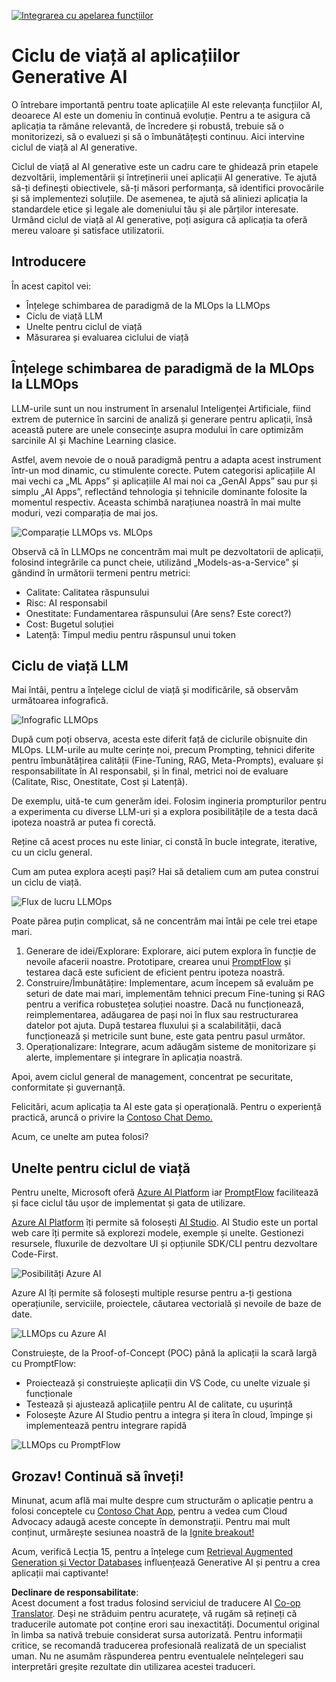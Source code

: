 <!--
CO_OP_TRANSLATOR_METADATA:
{
  "original_hash": "27a5347a5022d5ef0a72ab029b03526a",
  "translation_date": "2025-07-09T15:58:37+00:00",
  "source_file": "14-the-generative-ai-application-lifecycle/README.md",
  "language_code": "ro"
}
-->
[![Integrarea cu apelarea funcțiilor](../../../translated_images/14-lesson-banner.066d74a31727ac121eeac06376a068a397d8e335281e63ce94130d11f516e46b.ro.png)](https://aka.ms/gen-ai-lesson14-gh?WT.mc_id=academic-105485-koreyst)

# Ciclu de viață al aplicațiilor Generative AI

O întrebare importantă pentru toate aplicațiile AI este relevanța funcțiilor AI, deoarece AI este un domeniu în continuă evoluție. Pentru a te asigura că aplicația ta rămâne relevantă, de încredere și robustă, trebuie să o monitorizezi, să o evaluezi și să o îmbunătățești continuu. Aici intervine ciclul de viață al AI generative.

Ciclul de viață al AI generative este un cadru care te ghidează prin etapele dezvoltării, implementării și întreținerii unei aplicații AI generative. Te ajută să-ți definești obiectivele, să-ți măsori performanța, să identifici provocările și să implementezi soluțiile. De asemenea, te ajută să aliniezi aplicația la standardele etice și legale ale domeniului tău și ale părților interesate. Urmând ciclul de viață al AI generative, poți asigura că aplicația ta oferă mereu valoare și satisface utilizatorii.

## Introducere

În acest capitol vei:

- Înțelege schimbarea de paradigmă de la MLOps la LLMOps
- Ciclu de viață LLM
- Unelte pentru ciclul de viață
- Măsurarea și evaluarea ciclului de viață

## Înțelege schimbarea de paradigmă de la MLOps la LLMOps

LLM-urile sunt un nou instrument în arsenalul Inteligenței Artificiale, fiind extrem de puternice în sarcini de analiză și generare pentru aplicații, însă această putere are unele consecințe asupra modului în care optimizăm sarcinile AI și Machine Learning clasice.

Astfel, avem nevoie de o nouă paradigmă pentru a adapta acest instrument într-un mod dinamic, cu stimulente corecte. Putem categorisi aplicațiile AI mai vechi ca „ML Apps” și aplicațiile AI mai noi ca „GenAI Apps” sau pur și simplu „AI Apps”, reflectând tehnologia și tehnicile dominante folosite la momentul respectiv. Aceasta schimbă narațiunea noastră în mai multe moduri, vezi comparația de mai jos.

![Comparație LLMOps vs. MLOps](../../../translated_images/01-llmops-shift.29bc933cb3bb0080a562e1655c0c719b71a72c3be6252d5c564b7f598987e602.ro.png)

Observă că în LLMOps ne concentrăm mai mult pe dezvoltatorii de aplicații, folosind integrările ca punct cheie, utilizând „Models-as-a-Service” și gândind în următorii termeni pentru metrici:

- Calitate: Calitatea răspunsului
- Risc: AI responsabil
- Onestitate: Fundamentarea răspunsului (Are sens? Este corect?)
- Cost: Bugetul soluției
- Latență: Timpul mediu pentru răspunsul unui token

## Ciclu de viață LLM

Mai întâi, pentru a înțelege ciclul de viață și modificările, să observăm următoarea infografică.

![Infografic LLMOps](../../../translated_images/02-llmops.70a942ead05a7645db740f68727d90160cb438ab71f0fb20548bc7fe5cad83ff.ro.png)

După cum poți observa, acesta este diferit față de ciclurile obișnuite din MLOps. LLM-urile au multe cerințe noi, precum Prompting, tehnici diferite pentru îmbunătățirea calității (Fine-Tuning, RAG, Meta-Prompts), evaluare și responsabilitate în AI responsabil, și în final, metrici noi de evaluare (Calitate, Risc, Onestitate, Cost și Latență).

De exemplu, uită-te cum generăm idei. Folosim ingineria prompturilor pentru a experimenta cu diverse LLM-uri și a explora posibilitățile de a testa dacă ipoteza noastră ar putea fi corectă.

Reține că acest proces nu este liniar, ci constă în bucle integrate, iterative, cu un ciclu general.

Cum am putea explora acești pași? Hai să detaliem cum am putea construi un ciclu de viață.

![Flux de lucru LLMOps](../../../translated_images/03-llm-stage-flows.3a1e1c401235a6cfa886ed6ba04aa52a096a545e1bc44fa54d7d5983a7201892.ro.png)

Poate părea puțin complicat, să ne concentrăm mai întâi pe cele trei etape mari.

1. Generare de idei/Explorare: Explorare, aici putem explora în funcție de nevoile afacerii noastre. Prototipare, crearea unui [PromptFlow](https://microsoft.github.io/promptflow/index.html?WT.mc_id=academic-105485-koreyst) și testarea dacă este suficient de eficient pentru ipoteza noastră.
1. Construire/Îmbunătățire: Implementare, acum începem să evaluăm pe seturi de date mai mari, implementăm tehnici precum Fine-tuning și RAG pentru a verifica robustețea soluției noastre. Dacă nu funcționează, reimplementarea, adăugarea de pași noi în flux sau restructurarea datelor pot ajuta. După testarea fluxului și a scalabilității, dacă funcționează și metricile sunt bune, este gata pentru pasul următor.
1. Operaționalizare: Integrare, acum adăugăm sisteme de monitorizare și alerte, implementare și integrare în aplicația noastră.

Apoi, avem ciclul general de management, concentrat pe securitate, conformitate și guvernanță.

Felicitări, acum aplicația ta AI este gata și operațională. Pentru o experiență practică, aruncă o privire la [Contoso Chat Demo.](https://nitya.github.io/contoso-chat/?WT.mc_id=academic-105485-koreys)

Acum, ce unelte am putea folosi?

## Unelte pentru ciclul de viață

Pentru unelte, Microsoft oferă [Azure AI Platform](https://azure.microsoft.com/solutions/ai/?WT.mc_id=academic-105485-koreys) iar [PromptFlow](https://microsoft.github.io/promptflow/index.html?WT.mc_id=academic-105485-koreyst) facilitează și face ciclul tău ușor de implementat și gata de utilizare.

[Azure AI Platform](https://azure.microsoft.com/solutions/ai/?WT.mc_id=academic-105485-koreys) îți permite să folosești [AI Studio](https://ai.azure.com/?WT.mc_id=academic-105485-koreys). AI Studio este un portal web care îți permite să explorezi modele, exemple și unelte. Gestionezi resursele, fluxurile de dezvoltare UI și opțiunile SDK/CLI pentru dezvoltare Code-First.

![Posibilități Azure AI](../../../translated_images/04-azure-ai-platform.80203baf03a12fa8b166e194928f057074843d1955177baf0f5b53d50d7b6153.ro.png)

Azure AI îți permite să folosești multiple resurse pentru a-ți gestiona operațiunile, serviciile, proiectele, căutarea vectorială și nevoile de baze de date.

![LLMOps cu Azure AI](../../../translated_images/05-llm-azure-ai-prompt.a5ce85cdbb494bdf95420668e3464aae70d8b22275a744254e941dd5e73ae0d2.ro.png)

Construiește, de la Proof-of-Concept (POC) până la aplicații la scară largă cu PromptFlow:

- Proiectează și construiește aplicații din VS Code, cu unelte vizuale și funcționale
- Testează și ajustează aplicațiile pentru AI de calitate, cu ușurință
- Folosește Azure AI Studio pentru a integra și itera în cloud, împinge și implementează pentru integrare rapidă

![LLMOps cu PromptFlow](../../../translated_images/06-llm-promptflow.a183eba07a3a7fdf4aa74db92a318b8cbbf4a608671f6b166216358d3203d8d4.ro.png)

## Grozav! Continuă să înveți!

Minunat, acum află mai multe despre cum structurăm o aplicație pentru a folosi conceptele cu [Contoso Chat App](https://nitya.github.io/contoso-chat/?WT.mc_id=academic-105485-koreyst), pentru a vedea cum Cloud Advocacy adaugă aceste concepte în demonstrații. Pentru mai mult conținut, urmărește sesiunea noastră de la [Ignite breakout!](https://www.youtube.com/watch?v=DdOylyrTOWg)

Acum, verifică Lecția 15, pentru a înțelege cum [Retrieval Augmented Generation și Vector Databases](../15-rag-and-vector-databases/README.md?WT.mc_id=academic-105485-koreyst) influențează Generative AI și pentru a crea aplicații mai captivante!

**Declinare de responsabilitate**:  
Acest document a fost tradus folosind serviciul de traducere AI [Co-op Translator](https://github.com/Azure/co-op-translator). Deși ne străduim pentru acuratețe, vă rugăm să rețineți că traducerile automate pot conține erori sau inexactități. Documentul original în limba sa nativă trebuie considerat sursa autorizată. Pentru informații critice, se recomandă traducerea profesională realizată de un specialist uman. Nu ne asumăm răspunderea pentru eventualele neînțelegeri sau interpretări greșite rezultate din utilizarea acestei traduceri.